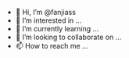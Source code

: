 - 👋 Hi, I’m @fanjiass
- 👀 I’m interested in ...
- 🌱 I’m currently learning ...
- 💞️ I’m looking to collaborate on ...
- 📫 How to reach me ...

<!---
fanjiass/fanjiass is a ✨ special ✨ repository because its `README.md` (this file) appears on your GitHub profile.
You can click the Preview link to take a look at your changes.
--->
